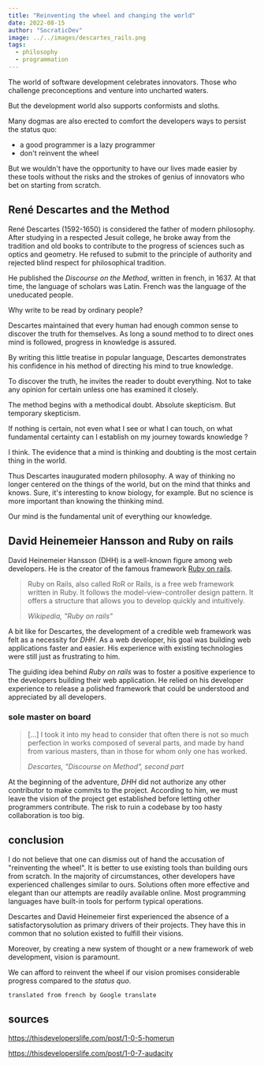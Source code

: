 ```yaml
---
title: "Reinventing the wheel and changing the world"
date: 2022-08-15
author: "SocraticDev"
image: ../../images/descartes_rails.png
tags:
  - philosophy
  - programmation
---
```


The world of software development celebrates innovators. Those who
challenge preconceptions and venture into uncharted waters.

But the development world also supports conformists and
sloths.

Many dogmas are also erected to comfort the developers
ways to persist the status quo:

- a good programmer is a lazy programmer
- don't reinvent the wheel

But we wouldn't have the opportunity to have our lives made easier by these tools without the risks and
the strokes of genius of innovators who bet on starting from scratch.

## René Descartes and the Method

René Descartes (1592-1650) is considered the father of modern philosophy. After studying in a respected Jesuit college, he broke away from the
tradition and old books to contribute to the progress of sciences such as
optics and geometry. He refused to submit to the
principle of authority and rejected blind respect for philosophical tradition.

He published the _Discourse on the Method_, written in french, in 1637. At that time, the language of
scholars was Latin. French was the language of the uneducated people.

Why write to be read by ordinary people?

Descartes maintained that every human had enough common sense to
discover the truth for themselves. As long a sound method to
to direct ones mind is followed, progress in knowledge is assured.

By writing this little treatise in popular language, Descartes demonstrates his
confidence in his method of directing his mind to true knowledge.

To discover the truth, he invites the reader to doubt everything. Not to take
any opinion for certain unless one has examined it closely.

The method begins with a methodical doubt. Absolute skepticism. But temporary skepticism.

If nothing is certain, not even what I see or what I can touch, on
what fundamental certainty can I establish on my journey towards
knowledge ?

I think. The evidence that a mind is thinking and doubting is the most certain
thing in the world.

Thus Descartes inaugurated modern philosophy. A way of thinking no longer centered
on the things of the world, but on the mind that thinks and knows. Sure,
it's interesting to know biology, for example. But no science is more important
than knowing the thinking mind.

Our mind is the fundamental unit of everything
our knowledge.

## David Heinemeier Hansson and Ruby on rails

David Heinemeier Hansson (DHH) is a well-known figure among web developers. He
is the creator of the famous framework [Ruby on rails](https://rubyonrails.org).

> Ruby on Rails, also called RoR or Rails, is a free web framework written in Ruby. It follows the model-view-controller design pattern. It offers a structure that allows you to develop quickly and intuitively.
> <p><cite>Wikipedia, "Ruby on rails"</cite><p>

A bit like for Descartes, the development of a credible web framework was
felt as a necessity for _DHH_. As a web developer, his goal
was building web applications faster and easier. His experience with
existing technologies were still just as frustrating to him.

The guiding idea behind _Ruby on rails_ was to foster a positive experience to the developers building their web application. He relied on
his developer experience to release a polished framework that could be
understood and appreciated by all developers.

### sole master on board

> [...] I took it into my head to consider that often there is not so much perfection
> in works composed of several parts, and made by hand from various
> masters, than in those for whom only one has worked.
> <p><cite>Descartes, "Discourse on Method", second part</cite></p>

At the beginning of the adventure, _DHH_ did not authorize any other
contributor to make commits to the project. According to him, we must leave the
vision of the project get established before letting other programmers
contribute. The risk
to ruin a codebase by too hasty collaboration is too big.

## conclusion

I do not believe that one can dismiss out of hand the accusation of
"reinventing the wheel". It is better to use existing tools than building ours
from scratch. In the majority of circumstances,
other developers have experienced challenges similar to ours. Solutions
often more effective and elegant than our attempts are readily available online. Most programming languages ​​have built-in tools for
perform typical operations.

Descartes and David Heinemeier first experienced the absence of a satisfactorysolution as
primary drivers of their projects. They have this in common that no solution
existed to fulfill their visions.

Moreover, by creating a new system of thought or a new framework of
web development, vision is paramount.

We can afford to reinvent the wheel if our vision promises considerable
progress compared to the _status quo_.

`translated from french by Google translate`

## sources

https://thisdeveloperslife.com/post/1-0-5-homerun

https://thisdeveloperslife.com/post/1-0-7-audacity